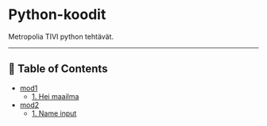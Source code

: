 # Python-koodit

Metropolia TIVI python tehtävät.

---

## 📖 Table of Contents

- [mod1](./mod1/)
  - [1. Hei maailma](./mod1/01_hei_maailma.py)
- [mod2](./mod2/)
  - [1. Name input](./mod2/01_name_input.py)
